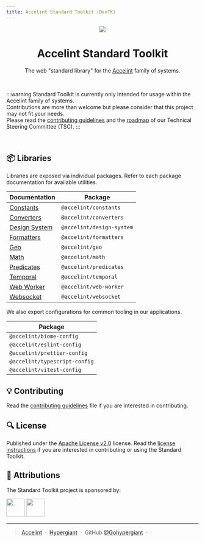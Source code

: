 ```yaml
---
title: Accelint Standard Toolkit (DevTK)
---
```


<p align="center">
  <img src="img/banner.jpg" />
</p>

<h1 align="center">Accelint Standard Toolkit</h1>

<p align="center">The web "standard library" for the <a href="https://accelint.com">Accelint</a> family of systems.</p>

<br />

:::warning
Standard Toolkit is currently only intended for usage within the Accelint family of systems.<br />
Contributions are more than welcome but please consider that this project may not fit your needs.<br />
Please read the [contributing guidelines](CONTRIBUTING) and the [roadmap](#roadmap-link) of our Technical Steering Committee (TSC).
:::

<br />

## 📦 Libraries

Libraries are exposed via individual packages. Refer to each package documentation for available utilities.

| Documentation                             | Package                     |
| ------------------------------------------|---------------------------- |
| [Constants](/docs/packages/constants)          | `@accelint/constants`       |
| [Converters](/docs/packages/converters)        | `@accelint/converters`      |
| [Design System](/docs/packages/design-system)  | `@accelint/design-system`   |
| [Formatters](/docs/packages/formatters)        | `@accelint/formatters`      |
| [Geo](/docs/packages/geo)                      | `@accelint/geo`             |
| [Math](/docs/packages/math)                    | `@accelint/math`            |
| [Predicates](/docs/packages/predicates)        | `@accelint/predicates`      |
| [Temporal](/docs/packages/temporal)            | `@accelint/temporal`        |
| [Web Worker](/docs/packages/web-worker)        | `@accelint/web-worker`      |
| [Websocket](/docs/packages/websocket)          | `@accelint/websocket`       |



We also export configurations for common tooling in our applications.

| Package                       |
| ----------------------------- |
| `@accelint/biome-config`      |
| `@accelint/eslint-config`     |
| `@accelint/prettier-config`   |
| `@accelint/typescript-config` |
| `@accelint/vitest-config`     |

## 💡 Contributing

Read the [contributing guidelines](CONTRIBUTING) file if you are interested in contributing.

## 🔍 License

Published under the [Apache License v2.0](https://www.apache.org/licenses/LICENSE-2.0) license. Read the [license instructions](LICENSE) if you are interested in contributing or using the Standard Toolkit.

## 🚀 Attributions

The Standard Toolkit project is sponsored by:

<a href="https://accelint.com" target="_blank"><img src="img/accelint.png" height="48" /></a>
<a href="https://hypergiant.com" target="_blank"><img src="img/hypergiant.png" height="48" /></a>

---

> [Accelint](https://accelint.com) &nbsp;&middot;&nbsp;
> [Hypergiant](https://hypergiant.com) &nbsp;&middot;&nbsp;
> GitHub [@Gohypergiant](https://github.com/gohypergiant) &nbsp;&middot;&nbsp;

